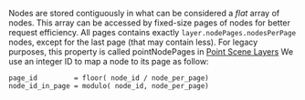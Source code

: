 Nodes are stored contiguously in what can be considered a _flat_ array of nodes. This array can be accessed by fixed-size pages of nodes for better request efficiency.
All pages contains exactly `layer.nodePages.nodesPerPage` nodes, except for the last page (that may contain less).
For legacy purposes, this property is called pointNodePages in [Point Scene Layers](3DSceneLayer.psl.md)
We use an integer ID to map a node to its page as follow:
 ```
page_id         = floor( node_id / node_per_page)
node_id_in_page = modulo( node_id, node_per_page)
 ```

